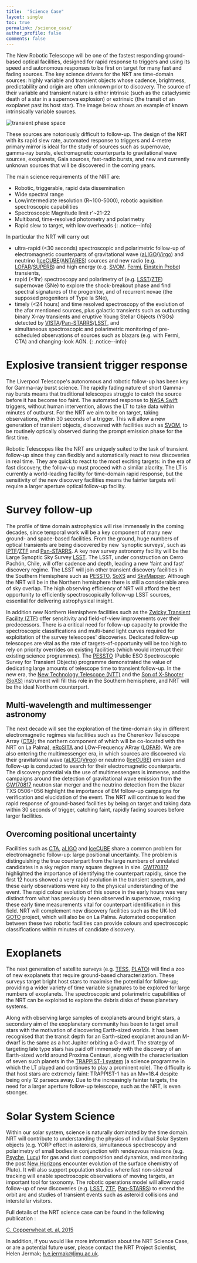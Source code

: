 ```yaml
---
title:  "Science Case"
layout: single
toc: true
permalink: /science_case/
author_profile: false
comments: false
---
```


The New Robotic Telescope will be one of the fastest responding ground-based optical facilities, designed for rapid response to triggers and using its speed and autonomous responses to be first on target for many fast and fading sources. The key science drivers for the NRT are time-domain sources: highly variable and transient objects whose cadence, brightness, predictability and origin are often unknown prior to discovery. The source of their variable and transient nature is either intrinsic (such as the cataclysmic death of a star in a supernova explosion) or extrinsic (the transit of an exoplanet past its host star). The image below shows an example of known intrinsically variable sources.

![transient phase space](transient_phase_space.png)

These sources are notoriously difficult to follow-up. The design of the NRT with its rapid slew rate, automated response to triggers and 4-metre primary mirror is ideal for the study of sources such as supernovae, gamma-ray bursts, electromagnetic counterparts to gravitational wave sources, exoplanets, Gaia sources, fast-radio bursts, and new and currently unknown sources that will be discovered in the coming years. 

The main science requirements of the NRT are:
* Robotic, triggerable, rapid data dissemination
* Wide spectral range
* Low/intermediate resolution (R~100-5000), robotic aquisition spectroscopic capabilities
* Spectroscopic Magnitude limit r'~21-22
* Multiband, time-resolved photometry and polarimetry
* Rapid slew to target, with low overheads
{: .notice--info}

In particular the NRT will carry out 
* ultra-rapid (<30 seconds) spectroscopic and polarimetric follow-up of electromagnetic counterparts of gravitational wave ([aLIGO](https://www.advancedligo.mit.edu/)/[Virgo](http://www.virgo-gw.eu/)) and neutrino ([IceCUBE](https://icecube.wisc.edu/)/[ANTARES](http://antares.in2p3.fr/)) sources and new radio (e.g. [LOFAR](http://www.lofar.org/)/[SUPERB](https://sites.google.com/site/publicsuperb/)) and high energy (e.g. [SVOM](http://www.svom.fr/en/), [Fermi](https://fermi.gsfc.nasa.gov/), [Einstein Probe](http://ep.bao.ac.cn/)) transients, 
* rapid (<1hr) spectroscopy and polarimetry of (e.g. [LSST](https://www.lsst.org/)/[ZTF](https://www.ztf.caltech.edu/)) supernovae (SNe) to explore the shock-breakout phase and find spectral signatures of the progenitor, and of recurrent novae (the supposed progenitors of Type Ia SNe), 
* timely (<24 hours) and time resolved spectroscopy of the evolution of the afor mentioned sources, plus galactic transients such as outbursting binary X-ray transients and eruptive Young Stellar Objects (YSOs) detected by [VISTA](http://www.vista.ac.uk/)/[Pan-STARRS](https://panstarrs.stsci.edu/)/[LSST](https://www.lsst.org/), and
* simultaneous spectroscopic and polarimetric monitoring of pre-scheduled observations of sources such as blazars (e.g. with Fermi, CTA) and changing-look AGN.
{: .notice--info}

# Explosive transient trigger response

The Liverpool Telescope's autonomous and robotic follow-up has been key for Gamma-ray burst science. The rapidly fading nature of short Gamma-ray bursts means that traditional telescopes struggle to catch the source before it has become too faint. The automated response to [NASA Swift](https://swift.gsfc.nasa.gov/) triggers, without human intervention, allows the LT to take data within minutes of outburst. For the NRT we aim to be on target, taking observations, within 30 seconds of a trigger. This will allow a new generation of transient objects, discovered with facilities such as [SVOM](http://www.svom.fr/en/), to be routinely optically observed during the prompt emission phase for the first time.

Robotic Telescopes like the NRT are uniquely suited to the task of transient follow-up since they can flexibly and automatically react to new discoveries in real time. They are quick to react to the most exciting targets: in the era of fast discovery, the follow-up must proceed with a similar alacrity. The LT is currently a world-leading facility for time-domain rapid response, but the sensitivity of the new discovery facilities means the fainter targets will require a larger aperture optical follow-up facility.

#  Survey follow-up

The profile of time domain astrophysics will rise immensely in the coming decades, since temporal work will be a key component of many new ground- and space-based facilities. From the ground, huge numbers of optical transients are being discovered by new 'synoptic surveys', such as [iPTF](https://www.ptf.caltech.edu/iptf)/[ZTF](https://www.ztf.caltech.edu/) and [Pan-STARRS](https://panstarrs.stsci.edu/). A key new survey astronomy facility will be the Large Synoptic Sky Survey [LSST](https://www.lsst.org/). The LSST, under construction on Cerro Pachón, Chile, will offer cadence and depth, leading a new 'faint and fast' discovery regime. The LSST will join other transient discovery facilities in the Southern Hemisphere such as [PESSTO](http://www.pessto.org/), [SoXS](https://www.eso.org/sci/facilities/develop/instruments/SoXS.html) and [SkyMapper](https://rsaa.anu.edu.au/observatories/telescopes/skymapper-telescope). Although the NRT will be in the Northern hemisphere there is still a considerable area of sky overlap. The high observing efficiency of NRT will afford the best opportunity to efficiently spectroscopically follow-up LSST sources, essential for delivering astrophysical insight.

In addition new Northern Hemisphere facilities such as the [Zwicky Transient Facility (ZTF)](https://www.ztf.caltech.edu/) offer sensitivity and field-of-view improvements over their predecessors. There is a critical need for follow-up capacity to provide the spectroscopic classifications and multi-band light curves required for exploitation of the survey telescopes' discoveries. Dedicated follow-up telescopes are vital as the rate of targets-of-opportunity will be too high to rely on priority overrides on existing facilities (which would interrupt their existing science programmes). The [PESSTO](http://www.pessto.org/) (Public ESO Spectroscopic Survey for Transient Objects) programme demonstrated the value of dedicating large amounts of telescope time to transient follow-up. In the new era, the [New Technology Telescope (NTT)](https://www.eso.org/sci/facilities/lasilla/telescopes/ntt.html) and the [Son of X-Shooter (SoXS)](https://www.eso.org/sci/facilities/develop/instruments/SoXS.html) instrument will fill this role in the Southern hemisphere, and NRT will be the ideal Northern counterpart. 

## Multi-wavelength and multimessenger astronomy

The next decade will see the exploration of the time-domain sky in different electromagnetic regimes via facilities such as the Cherenkov Telescope Array ([CTA](https://www.cta-observatory.org/)); the northern component of which will be co-located with the NRT on La Palma), [eRoSITA](http://www.mpe.mpg.de/eROSITA) and LOw-Frequency ARray ([LOFAR]([http://www.lofar.org/)). We are also entering the multimessenger era, in which sources are discovered via their gravitational wave ([aLIGO](https://www.advancedligo.mit.edu/)/[Virgo](http://www.virgo-gw.eu/)) or neutrino ([IceCUBE](https://icecube.wisc.edu/)) emission and follow-up is conducted to search for their electromagnetic counterparts. The discovery potential via the use of multimessengers is immense, and the campaigns around the detection of gravitational wave emission from the [GW170817](https://arxiv.org/abs/1710.05832) neutron star merger and the neutrino detection from the blazar TXS 0506+056 highlight the importance of EM follow-up campaigns for verification and elucidation of the event. The NRT will continue to lead the rapid response of ground-based facilities by being on target and taking data within 30 seconds of trigger, catching faint, rapidly fading sources before larger facilities.

## Overcoming positional uncertainty

Facilities such as [CTA](https://www.cta-observatory.org/), [aLIGO](https://www.advancedligo.mit.edu/) and [IceCUBE](https://icecube.wisc.edu/) share a common problem for electromagnetic follow-up: large positional uncertainty. The problem is distinguishing the true counterpart from the large numbers of unrelated candidates in a sky region many square degrees in size. [GW170817](https://arxiv.org/abs/1710.05832) highlighted the importance of identifying the counterpart rapidly, since the first 12 hours showed a very rapid evolution in the transient spectrum, and these early observations were key to the physical understanding of the event. The rapid colour evolution of this source in the early hours was very distinct from what has previously been observed in supernovae, making these early time measurements vital for counterpart identification in this field. NRT will complement new discovery facilities such as the UK-led [GOTO](https://warwick.ac.uk/fac/sci/physics/research/astro/research/goto/) project, which will also be on La Palma. Automated cooperation between these two robotic facilities can provide colours and spectroscopic classifications within minutes of candidate discovery.

# Exoplanets 
The next generation of satellite surveys (e.g. [TESS](https://tess.gsfc.nasa.gov/), [PLATO](http://sci.esa.int/plato/)) will find a zoo of new exoplanets that require ground-based characterization. These surveys target bright host stars to maximise the potential for follow-up; providing a wider variety of time variable signatures to be explored for large numbers of exoplanets. The spectroscopic and polarimetric capabilities of the NRT can be exploited to explore the debris disks of these planetary systems. 

Along with observing large samples of exoplanets around bright stars, a secondary aim of the exoplanetary community has been to target small stars with the motivation of discovering Earth-sized worlds. It has been recognised that the transit depth for an Earth-sized exoplanet around an M-dwarf is the same as a hot Jupiter orbiting a G-dwarf. The strategy of targeting late type stars has paid off immensely with the discovery of an Earth-sized world around Proxima Centauri, along with the characterisation of seven such planets in the [TRAPPIST-1 system](http://www.trappist.one/) (a science programme in which the LT played and continues to play a prominent role). The difficulty is that host stars are extremely faint: TRAPPIST-1 has an Mv=18.4 despite being only 12 parsecs away. Due to the increasingly fainter targets, the need for a larger aperture follow-up telescope, such as the NRT, is even stronger.

# Solar System Science
Within our solar system, science is naturally dominated by the time domain. NRT will contribute to understanding the physics of individual Solar System objects (e.g. YORP effect in asteroids, simultaneous spectroscopy and polarimetry of small bodies in conjunction with rendezvous missions (e.g. [Psyche](https://www.jpl.nasa.gov/missions/psyche/), [Lucy](https://www.nasa.gov/content/goddard/lucy-the-first-mission-to-jupiter-s-trojans)) for gas and dust composition and dynamics, and monitoring the post [New Horizons](http://pluto.jhuapl.edu/) encounter evolution of the surface chemistry of Pluto). It will also support population studies where fast non-sidereal tracking will enable spectroscopic observations of moving targets, an important tool for taxonomy. The robotic operations model will allow rapid follow-up of new discoveries (e.g. [LSST](https://www.lsst.org/), [ZTF](https://www.ztf.caltech.edu/), [Pan-STARRS](https://panstarrs.stsci.edu/)) to extend the orbit arc and studies of transient events such as asteroid collisions and interstellar visitors.

Full details of the NRT science case can be found in the following publication :

[C. Copperwheat et. al, 2015](https://arxiv.org/abs/1410.1731)

In addition, if you would like more information about the NRT Science Case, or are a potential future user, please contact the NRT Project Scientist, Helen Jermak; <h.e.jermak@ljmu.ac.uk>.


